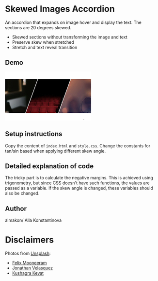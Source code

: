 # Skewed Images Accordion

An accordion that expands on image hover and display the text. The sections are 20 degrees skewed.

-   Skewed sections without transforming the image and text
-   Preserve skew when stretched
-   Stretch and text reveal transition

## Demo

![Demo](./demo.gif)

## Setup instructions

Copy the content of `index.html` and `style.css`. Change the constants for tan/sin based when applying different skew angle. 

## Detailed explanation of code

The tricky part is to calculate the negative margins. This is achieved using trigonometry, but since CSS doesn't have such functions, the values are passed as a variable. If the skew angle is changed, these variables should also be changed. 

## Author

almakon/ Alla Konstantinova

# Disclaimers

Photos from [Unsplash](https://unsplash.com/@felixmooneeram?utm_source=unsplash&utm_medium=referral&utm_content=creditCopyText):

- [Felix Mooneeram](https://unsplash.com/@felixmooneeram)
- [Jonathan Velasquez](https://unsplash.com/@felixmooneeram)
- [Kushagra Kevat](https://unsplash.com/@kushagrakevat)
